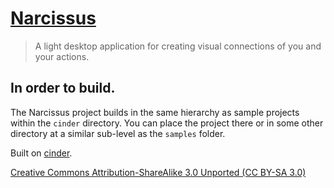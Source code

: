 # [Narcissus](http://narcissus-app.com/)

> A light desktop application for creating visual connections of you and your actions.

## In order to build.

The Narcissus project builds in the same hierarchy as sample projects within the `cinder` directory. You can place the project there or in some other directory at a similar sub-level as the `samples` folder.

Built on [cinder](http://libcinder.org/).

[Creative Commons Attribution-ShareAlike 3.0 Unported \(CC BY-SA 3.0\)](http://creativecommons.org/licenses/by-sa/3.0/)